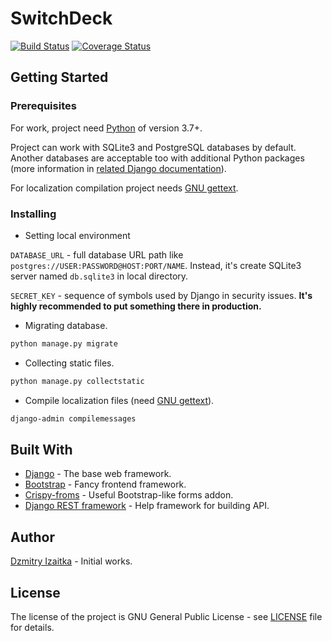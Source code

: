 # SwitchDeck
[![Build Status](https://travis-ci.org/dem214/switchdeck.svg?branch=master)](https://travis-ci.org/dem214/switchdeck)
[![Coverage Status](https://coveralls.io/repos/github/dem214/switchdeck/badge.svg?branch=master)](https://coveralls.io/github/dem214/switchdeck?branch=master)

## Getting Started

### Prerequisites

For work, project need [Python] of version 3.7+.

Project can work with SQLite3 and PostgreSQL databases by default.
Another databases are acceptable too with additional Python packages
(more information in
[related Django documentation](https://docs.djangoproject.com/en/2.2/ref/databases/)).

For localization compilation project needs [GNU gettext].

### Installing

* Setting local environment

 `DATABASE_URL` - full database URL path like
`postgres://USER:PASSWORD@HOST:PORT/NAME`.
Instead, it's create SQLite3 server named `db.sqlite3` in local directory.

 `SECRET_KEY` - sequence of symbols used by Django in security issues.
 **It's highly recommended to put something there in production.**


* Migrating database.

 ```bash
python manage.py migrate
```

* Collecting static files.

 ```bash
python manage.py collectstatic
```

* Compile localization files (need [GNU gettext]).

 ```bash
django-admin compilemessages
```

## Built With

* [Django] - The base web framework.
* [Bootstrap] - Fancy frontend framework.
* [Crispy-froms] - Useful Bootstrap-like forms addon.
* [Django REST framework] - Help framework for building API.

## Author

[Dzmitry Izaitka](https://github.com/dem214) - Initial works.

## License

The license of the project is GNU General Public License - see [LICENSE](LICENSE) file for details.

[Bootstrap]: https://getbootstrap.com/ "https://getbootstrap.com/"
[Crispy-froms]: https://django-crispy-forms.readthedocs.io/en/latest/ "https://django-crispy-forms.readthedocs.io/en/latest/"
[Django]: https://www.djangoproject.com/ "https://www.djangoproject.com/"
[Django REST framework]: https://www.django-rest-framework.org/ "https://www.django-rest-framework.org/"
[GNU gettext]: https://www.gnu.org/software/gettext/ "https://www.gnu.org/software/gettext/"
[Python]: https://www.python.org/ "https://www.python.org/"
